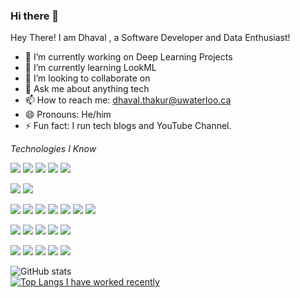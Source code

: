 ### Hi there 👋

<!--
**dhavalthakur/dhavalthakur** is a ✨ _special_ ✨ repository because its `README.md` (this file) appears on your GitHub profile.

Here are some ideas to get you started:

- 🔭 I’m currently working on 
- 🌱 I’m currently learning ...
- 👯 I’m looking to collaborate on ...
- 🤔 I’m looking for help with ...
- 💬 Ask me about ...
- 📫 How to reach me: ...
- 😄 Pronouns: ...
- ⚡ Fun fact: ...
-->
Hey There! I am Dhaval , a Software Developer and Data Enthusiast!

- 🔭 I’m currently working on Deep Learning Projects
- 🌱 I’m currently learning LookML
- 👯 I’m looking to collaborate on 
- 💬 Ask me about anything tech 
- 📫 How to reach me:  dhaval.thakur@uwaterloo.ca
- 😄 Pronouns: He/him
- ⚡ Fun fact: I run tech blogs and YouTube Channel.

*Technologies I Know*

![](https://img.shields.io/badge/Code-Java-informational?style=flat&logo=<LOGO_NAME>&logoColor=white&color=2bbc8a) ![](https://img.shields.io/badge/Code-Python-informational?style=flat&logo=<LOGO_NAME>&logoColor=white&color=2bbc8a) ![](https://img.shields.io/badge/Code-C-informational?style=flat&logo=<LOGO_NAME>&logoColor=white&color=2bbc8a) ![](https://img.shields.io/badge/Code-C++-informational?style=flat&logo=<LOGO_NAME>&logoColor=white&color=2bbc8a) ![](https://img.shields.io/badge/Code-R-informational?style=flat&logo=<LOGO_NAME>&logoColor=white&color=2bbc8a) <br>

![](https://img.shields.io/badge/Database-SQL-informational?style=flat&logo=<LOGO_NAME>&logoColor=white&color=ff69b4) ![](https://img.shields.io/badge/Database-MongoDB-informational?style=flat&logo=<LOGO_NAME>&logoColor=white&color=ff69b4) <br>

![](https://img.shields.io/badge/Tools-Eclipse-informational?style=flat&logo=<LOGO_NAME>&logoColor=white&color=orange) ![](https://img.shields.io/badge/Tools-Anaconda-informational?style=flat&logo=<LOGO_NAME>&logoColor=white&color=orange) ![](https://img.shields.io/badge/Tools-Tableau-informational?style=flat&logo=<LOGO_NAME>&logoColor=white&color=orange) ![](https://img.shields.io/badge/Tools-PowerBI-informational?style=flat&logo=<LOGO_NAME>&logoColor=white&color=orange) ![](https://img.shields.io/badge/Tools-Looker-informational?style=flat&logo=<LOGO_NAME>&logoColor=white&color=orange) ![](https://img.shields.io/badge/Tools-JIRA-informational?style=flat&logo=<LOGO_NAME>&logoColor=white&color=orange) ![](https://img.shields.io/badge/Tools-Colab-informational?style=flat&logo=<LOGO_NAME>&logoColor=white&color=orange)
<br>

![](https://img.shields.io/badge/Web-HTML-informational?style=flat&logo=<LOGO_NAME>&logoColor=white&color=success) ![](https://img.shields.io/badge/Web-CSS-informational?style=flat&logo=<LOGO_NAME>&logoColor=white&color=success) ![](https://img.shields.io/badge/Web-Javascript-informational?style=flat&logo=<LOGO_NAME>&logoColor=white&color=success) ![](https://img.shields.io/badge/Web-WordPress-informational?style=flat&logo=<LOGO_NAME>&logoColor=white&color=success) ![](https://img.shields.io/badge/Web-php-informational?style=flat&logo=<LOGO_NAME>&logoColor=white&color=success) <br>

![](https://img.shields.io/badge/ML-Supervised-informational?style=flat&logo=<LOGO_NAME>&logoColor=white&color=red) ![](https://img.shields.io/badge/ML-Unsupervised-informational?style=flat&logo=<LOGO_NAME>&logoColor=white&color=red) ![](https://img.shields.io/badge/ML-NLTK-informational?style=flat&logo=<LOGO_NAME>&logoColor=white&color=red) ![](https://img.shields.io/badge/ML-Sklearn-informational?style=flat&logo=<LOGO_NAME>&logoColor=white&color=red) ![](https://img.shields.io/badge/ML-DeepLearning-informational?style=flat&logo=<LOGO_NAME>&logoColor=white&color=red)

![GitHub stats](https://github-readme-stats.vercel.app/api?username=dhavalthakur&show_icons=true)
<br>
[![Top Langs I have worked recently](https://github-readme-stats.vercel.app/api/top-langs/?username=dhavalthakur)](https://github.com/dhavalthakur/github-readme-stats)
